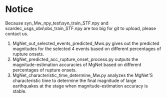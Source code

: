 # Notice
Because syn_Mw_npy_test\syn_train_STF.npy and scardec_usgs_obs\obs_train_STF.npy are too big for git to upload, please contact us. 
1. MgNet_out_selected_events_predicted_Mws.py gives out the predicted magnitudes for the selected 4 events based on different percentages of rupture onsets.
2. MgNet_predicted_acc_rupture_onset_process.py outputs the magnitude-estimation accuracies of MgNet based on different percentages of rupture onsets.
3. MgNet_characteristic_time_determine_Mw.py analyzes the MgNet'S characteristic time to determine the final magnitude of large earthquakes at the stage when magnitude-estimation accuracy is stable.
